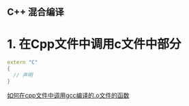 C++ 混合编译
---

# 1. 在Cpp文件中调用c文件中部分
```cpp
extern "C"
{
  // 声明
}
```

<a href = "https://blog.csdn.net/hanzengyi/article/details/6292116">如何在cpp文件中调用gcc编译的.o文件的函数</a>